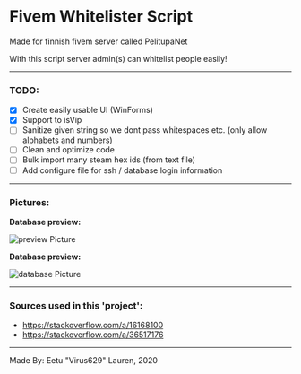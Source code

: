 # Fivem Whitelister Script

<p>Made for finnish fivem server called PelitupaNet</p>
<p>With this script server admin(s) can whitelist people easily!</p>

---

### TODO:

- [X] Create easily usable UI (WinForms)
- [X] Support to isVip
- [ ] Sanitize given string so we dont pass whitespaces etc. (only allow alphabets and numbers)
- [ ] Clean and optimize code
- [ ] Bulk import many steam hex ids (from text file)
- [ ] Add configure file for ssh / database login information

---

### Pictures:

<p><b>Database preview:</b></p>

![preview Picture](https://i.imgur.com/l34HiRi.png)

<p><b>Database preview:</b></p>

![database Picture](https://i.imgur.com/LxMuu4k.png)

---

### Sources used in this 'project':
- https://stackoverflow.com/a/16168100
- https://stackoverflow.com/a/36517176

---

<p>Made By: Eetu "Virus629" Lauren, 2020</p>